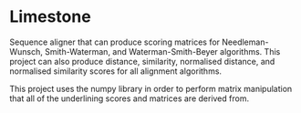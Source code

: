 # Limestone
Sequence aligner that can produce scoring matrices for Needleman-Wunsch, Smith-Waterman, and Waterman-Smith-Beyer algorithms. 
This project can also produce distance, similarity, normalised distance, and normalised similarity scores for all alignment algorithms.

This project uses the numpy library in order to perform matrix manipulation that all of the underlining scores and matrices are derived from. 
